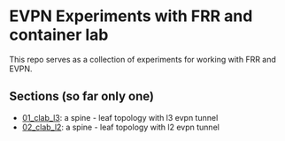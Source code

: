 # EVPN Experiments with FRR and container lab

This repo serves as a collection of experiments for working with FRR and EVPN.

## Sections (so far only one)

- [01_clab_l3](./01_clab_l3): a spine - leaf topology with l3 evpn tunnel
- [02_clab_l2](./02_clab_l2): a spine - leaf topology with l2 evpn tunnel
